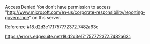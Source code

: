 Access Denied
You don't have permission to access "http://www.microsoft.com/en-us/corporate-responsibility/reporting-governance" on this server.

Reference #18.d2d3e17.1757772372.7482a63c

https://errors.edgesuite.net/18.d2d3e17.1757772372.7482a63c